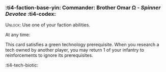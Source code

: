 ### :ti4-faction-base-yin: **Commander**: Brother Omar Ω - _Spinner Devotee_ :ti4-codex:

<span style="font-variant:small-caps;">Unlock</span>: Use one of your faction abilities.

At any time:

This card satisfies a green technology prerequisite. When you research a tech owned by another player, you may return 1 of your infantry to reinforcements to ignore its prerequisites.

:ti4-tech-biotic: